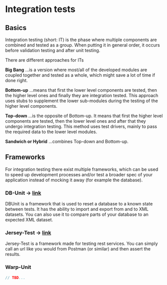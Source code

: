 # Integration tests

## Basics

Integration testing (short: IT) is the phase where multiple components are combined and tested as a group.
When putting it in general order, it occurs before validation testing and after unit testing.

There are different approaches for ITs

**Big Bang**
...is a version where most/all of the developed modules are coupled together and tested as a whole, which might save a lot of time if done right.

**Bottom-up**
...means that first the lower level components are tested, then the higher level ones and finally they are integration tested. This approach uses stubs to supplement the lower sub-modules during the testing of the higher level components.

**Top-down**
...is the opposite of Bottom-up. It means that first the higher level components are tested, then the lower level ones and after that they undergo integration testing. This method uses test drivers, mainly to pass the required data to the lower level modules.

**Sandwich or Hybrid**
...combines Top-down and Bottom-up.

## Frameworks

For integration testing there exist multiple frameworks, which can be used to speed up development processes and/or test a broader spec of your application instead of mocking it away (for example the database).

### DB-Unit -> [link](dbunit)

DBUnit is a framework that is used to reset a database to a known state between tests.
It has the ability to import and export from and to XML datasets.
You can also use it to compare parts of your database to an expected XML dataset.

### Jersey-Test -> [link](jersey)

Jersey-Test is a framework made for testing rest services.
You can simply call an url like you would from Postman (or similar) and then assert the results.

### Warp-Unit

```java
// TBD...
```
